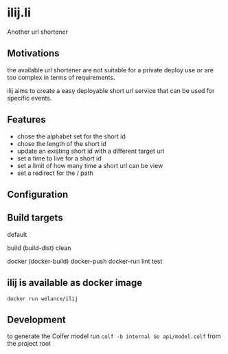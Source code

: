 # ilij.li

Another url shortener 

## Motivations

the available url shortener are not suitable for a private deploy use or are too complex in terms of requirements.

ilij aims to create a easy deployable short url service
that can be used for specific events.


## Features 

- chose the alphabet set for the short id
- chose the length of the short id
- update an existing short id with a different target url
- set a time to live for a short id
- set a limit of how many time a short url can be view
- set a redirect for the / path

## Configuration 



## Build targets

default 

build (build-dist)
clean 

docker (docker-build) 
docker-push 
docker-run 
lint 
test

## ilij is available as docker image

`docker run welance/ilij`

## Development
to generate the Colfer model run 
`colf -b internal Go api/model.colf` from the project root